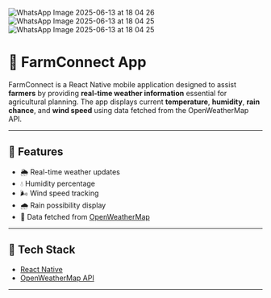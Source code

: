 ![WhatsApp Image 2025-06-13 at 18 04 26](https://github.com/user-attachments/assets/103cabf5-1746-442d-b5ca-dec2309f98c9)
![WhatsApp Image 2025-06-13 at 18 04 25](https://github.com/user-attachments/assets/4583af00-62ce-4ac5-b775-a45571fc7061)
![WhatsApp Image 2025-06-13 at 18 04 25](https://github.com/user-attachments/assets/414b3855-b1e0-4452-97a2-531e0b23e068)

# 🌾 FarmConnect App

FarmConnect is a React Native mobile application designed to assist **farmers** by providing **real-time weather information** essential for agricultural planning. The app displays current **temperature**, **humidity**, **rain chance**, and **wind speed** using data fetched from the OpenWeatherMap API.

---

## 📱 Features

- 🌦️ Real-time weather updates
- 💧 Humidity percentage
- 🌬️ Wind speed tracking
- 🌧️ Rain possibility display
- 📡 Data fetched from [OpenWeatherMap](https://openweathermap.org/)

---

## 🔧 Tech Stack

- [React Native](https://reactnative.dev/)
- [OpenWeatherMap API](https://openweathermap.org/api)


---

